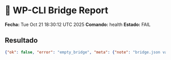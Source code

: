 # 🔗 WP-CLI Bridge Report
**Fecha:** Tue Oct 21 18:30:12 UTC 2025
**Comando:** health
**Estado:** FAIL

## Resultado
```json
{"ok": false, "error": "empty_bridge", "meta": {"note": "bridge.json vacío o no generado"}}
```
